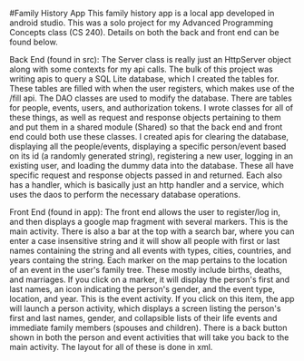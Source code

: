 #Family History App
This family history app is a local app developed in android studio. This was a solo project for my Advanced Programming Concepts class (CS 240). Details on both the back and front end can be found below.

Back End (found in src):
The Server class is really just an HttpServer object along with some contexts for my api calls. The bulk of this project was writing apis to query a SQL Lite database, which I created the tables for. These tables are filled with when the user registers, which makes use of the /fill api. The DAO classes are used to modify the database. There are tables for people, events, users, and authorization tokens. I wrote classes for all of these things, as well as request and response objects pertaining to them and put them in a shared module (Shared) so that the back end and front end could both use these classes. I created apis for clearing the database, displaying all the people/events, displaying a specific person/event based on its id (a randomly generated string), registering a new user, logging in an existing user, and loading the dummy data into the database. These all have specific request and response objects passed in and returned. Each also has a handler, which is basically just an http handler and a service, which uses the daos to perform the necessary database operations. 

Front End (found in app):
The front end allows the user to register/log in, and then displays a google map fragment with several markers. This is the main activity. There is also a bar at the top with a search bar, where you can enter a case insensitive string and it will show all people with first or last names containing the string and all events with types, cities, countries, and years containg the string. Each marker on the map pertains to the location of an event in the user's family tree. These mostly include births, deaths, and marriages. If you click on a marker, it will display the person's first and last names, an icon indicating the person's gender, and the event type, location, and year. This is the event activity. If you click on this item, the app will launch a person activity, which displays a screen listing the person's first and last names, gender, and collapsible lists of their life events and immediate family members (spouses and children). There is a back button shown in both the person and event activities that will take you back to the main activity. The layout for all of these is done in xml. 
